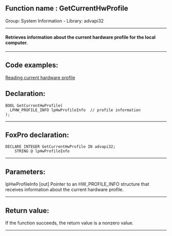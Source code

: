 
## Function name : GetCurrentHwProfile
Group: System Information - Library: advapi32    
***  


#### Retrieves information about the current hardware profile for the local computer.
***  


## Code examples:
[Reading current hardware profile](../../samples/sample_134.md)  

## Declaration:
```foxpro  
BOOL GetCurrentHwProfile(
  LPHW_PROFILE_INFO lpHwProfileInfo  // profile information
);  
```  
***  


## FoxPro declaration:
```foxpro  
DECLARE INTEGER GetCurrentHwProfile IN advapi32;
	STRING @ lpHwProfileInfo  
```  
***  


## Parameters:
lpHwProfileInfo 
[out] Pointer to an HW_PROFILE_INFO structure that receives information about the current hardware profile.  
***  


## Return value:
If the function succeeds, the return value is a nonzero value.
  
***  

